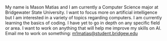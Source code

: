 My name is Mason Matias and I am currently a Computer Science major at Bridgewater State University.
I want to focus more on artificial intelligence but I am interested in a variety of topics regarding computers.
I am currently learning the basics of coding. I have yet to go in depth on any specific field or area. 
I want to work on anything that will help me improve my skills on AI. 
Email me to work on something: m1matias@student.bridgew.edu

<!---
Masonm212/Masonm212 is a ✨ special ✨ repository because its `README.md` (this file) appears on your GitHub profile.
You can click the Preview link to take a look at your changes.
--->
